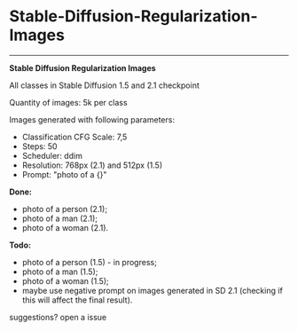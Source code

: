 # Stable-Diffusion-Regularization-Images

---

**Stable Diffusion Regularization Images**

All classes in Stable Diffusion 1.5 and 2.1 checkpoint

Quantity of images: 5k per class

Images generated with following parameters:
- Classification CFG Scale: 7,5
- Steps: 50
- Scheduler: ddim
- Resolution: 768px (2.1) and 512px (1.5)
- Prompt: "photo of a {}"

**Done:**
- photo of a person (2.1);
- photo of a man (2.1);
- photo of a woman (2.1).


**Todo:**
- photo of a person (1.5) - in progress;
- photo of a man (1.5);
- photo of a woman (1.5);
- maybe use negative prompt on images generated in SD 2.1 (checking if this will affect the final result).
 
suggestions? open a issue
